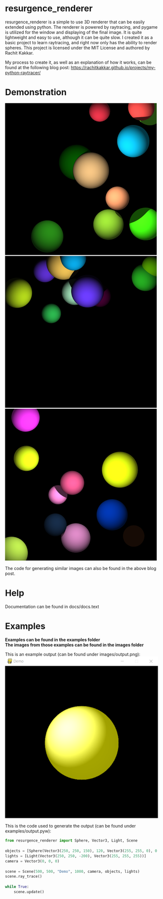 # resurgence_renderer
resurgence_renderer is a simple to use 3D renderer that can be easily extended using python.
The renderer is powered by raytracing, and pygame is utilized for the window and displaying of the final image.
It is quite lightweight and easy to use, although it can be quite slow.
I created it as a basic project to learn raytracing, and right now only has the ability to render spheres.
This project is licensed under the MIT License and authored by Rachit Kakkar.

My process to create it, as well as an explanation of how it works, can be found at the following blog post: https://rachitkakkar.github.io/projects/my-python-raytracer/

# Demonstration
![Showcase](images/showcase1.png)
![Showcase](images/showcase2.png)
![Showcase](images/showcase3.png)

The code for generating similar images can also be found in the above blog post.

# Help
Documentation can be found in docs/docs.text

# Examples
**Examples can be found in the examples folder** \
**The images from those examples can be found in the images folder**

This is an example output (can be found under images/output.png):
![Example Output](images/output.png)

This is the code used to generate the output (can be found under examples/output.pyw):

```python
from resurgence_renderer import Sphere, Vector3, Light, Scene

objects = [Sphere(Vector3(250, 250, 150), 120, Vector3(255, 255, 0), 0.5, 0.0001, 0.7)]
lights = [Light(Vector3(250, 250, -200), Vector3(255, 255, 255))]
camera = Vector3(0, 0, 0)

scene = Scene(500, 500, "Demo", 1000, camera, objects, lights)
scene.ray_trace()

while True:
    scene.update()
```
